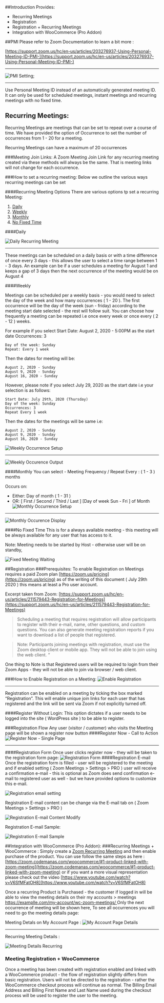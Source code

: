 ##Introduction
Provides:

* Recurring Meetings
* Registration
* Registration + Recurring Meetings
* Integration with WooCommerce (Pro Addon)

##PMI
Please refer to Zoom Documentation to learn a bit more :

[https://support.zoom.us/hc/en-us/articles/203276937-Using-Personal-Meeting-ID-PMI-](https://support.zoom.us/hc/en-us/articles/203276937-Using-Personal-Meeting-ID-PMI-)

---

![PMI Setting](img/zoom-pro/PMI.png);

---
     
Use Personal Meeting ID instead of an automatically generated meeting ID. It can only be used for scheduled meetings, instant meetings and recurring meetings with no fixed time.

## Recurring Meetings:

Recurring Meetings are meetings that can be set to repeat over a course of time.
We have provided the option of Occurrence to set the number of occurrences from 1 - 20 for a meeting.

Recurring Meetings can have a maximum of 20 occurrences

###Meeting Join Links:
A Zoom Meeting Join Link for any recurring meeting created via these methods will always be the same. That is meeting links will not change for each occurrence.

###How to set a recurring meeting:
Below we outline the various ways recurring meetings can be set

####Recurring Meeting Options
There are various options tp set a recurring Meeting:
    
1. [Daily](#daily)
2. [Weekly](#weekly)
3. [Monthly](#monthly)
4. [No Fixed Time](#no-fixed-time)

####Daily   
    
![Daily Recurring Meeting](img/zoom-pro/daily-occurrence.png)

---

These meetings can be scheduled on a daily basis or with a time difference of once every 3 days - this allows the user to select a time range between 1 - 3 days.
An example can be if a user schedules a meeting for August 1 and keeps a gap of 3 days then the next occurrence of the meeting would be on August 4

####Weekly

Meetings can be scheduled per a weekly basis - you would need to select the day of the week and how many occurrences ( 1 - 20 ). The first occurrence will be the day of the week (sun - friday) according to the meeting start date selected  - the rest will follow suit. You can choose how frequently a meeting can be repeated i.e once every week or once every ( 2 - 12 ) weeks. 

For example if you select 
	Start Date: August 2, 2020 - 5:00PM as the start date
Occurrences: 3

	Day of the week: Sunday
	Repeat: Every 1 week
Then the dates for meeting will be:
	
	August 2, 2020 - Sunday
	August 9, 2020 - Sunday
	August 16, 2020 - Sunday
However, please note if you select July 29, 2020 as the start date i.e your selection is as follows:
	
	Start Date: July 29th, 2020 (Thursday)
	Day of the week: Sunday
	Occurrences: 3
	Repeat Every 1 week
Then the dates for the meetings will be same i.e:
	
	August 2, 2020 - Sunday
	August 9, 2020 - Sunday
	August 16, 2020 - Sunday
	
![Weekly Occurrence Setup](img/zoom-pro/weekly-occurrence.png)

---

![Weekly Occurence Output](img/zoom-pro/weekly-meeting-details.png)

####Monthly
You can select -
Meeting Frequency / Repeat Every : ( 1 - 3 ) months

Occurs on: 

* Either: Day of month ( 1 - 31 )
* OR: [ First / Second / Third / Last ] [Day of week Sun - Fri ] of Month 
![Monthly Occurrence Setup](img/zoom-pro/monthly-meeting-admin.png)

---

![Monthly Occurence Display](img/zoom-pro/monthly-meeting-details.png)

####No Fixed Time
This is for a always available meeting - this meeting will be always available for any user that has access to it.

Note: Meeting needs to be started by Host - otherwise user will be on standby,

![Fixed Meeting Waiting](img/zoom-pro/no-fixed-meeting.png)

##Registration
###Prerequisites:
To enable Registration on Meetings requires a paid Zoom plan [https://zoom.us/pricing](https://zoom.us/pricing) as of the writing of this document ( July 29th 2020 ) this means at least a Pro user account.

Excerpt taken from Zoom: [https://support.zoom.us/hc/en-us/articles/211579443-Registration-for-Meetings](https://support.zoom.us/hc/en-us/articles/211579443-Registration-for-Meetings)

>Scheduling a meeting that requires registration will allow participants to register with their e-mail, name, other questions, and custom questions. You can also generate meeting registration reports if you want to download a list of people that registered.

>Note: Participants joining meetings with registration, must use the Zoom desktop client or mobile app. They will not be able to join using the web client. “

One thing to Note is that Registered users will be required to login from their Zoom Apps - they will not be able to join via browser / web client.

###How to Enable Registration on a Meeting:
![Enable Registration](img/zoom-pro/registration-zoom.png)

---
Registration can be enabled on a meeting by ticking the box marked “Registration”. This will enable unique join links for each user that has registered and the link will be sent via Zoom if not explicitly turned off. 

####Register Without Login:
This option dictates if a user needs to be logged into the site ( WordPress site ) to be able to register.


###Registration Flow 
Any user (visitor / customer) who visits the Meeting page will be shown a register now button
####Register Now - Call to Action
![Register Now - Single Page](img/zoom-pro/registratioin-register.png)

---
####Registration Form 
Once user clicks register now - they will be taken to the registration form page:
![Registration Form](img/zoom-pro/registration-form.png)
####Registration E-mail 
Once the registration form is filled - user will be registered to the meeting and if enabled setting ( Zoom Meetings > Settings > PRO ) user will receive a confirmation e-mail - this is optional as Zoom does send confirmation e-mail to registered user as well - but we have provided options to customize this e-mail.

![Registration email setting](img/zoom-pro/zoom-registraion-email--settings.png)

Registration E-mail content can be change via the E-mail tab on ( Zoom Meetings > Settings > PRO )

![Registration E-mail Content Modify](img/zoom-pro/registration-email-content.png)

Registration E-mail Sample:
    
![Registration E-mail Sample](img/zoom-pro/zoom-registered-emaill-sample.png)   

##Integration with WooCommerce (Pro Addon):
###Recurring Meetings + WooCommerce :
Simply create a [Zoom Recurring Meeting](#recurring-meetings) and then enable purchase of the product.
You can use follow the same steps as here : 
[https://zoom.codemanas.com/woocommerce/#1-product-linked-with-zoom-meeting](https://zoom.codemanas.com/woocommerce/#1-product-linked-with-zoom-meeting) or if you want a more visual representation please check out the video [https://www.youtube.com/watch?v=V6SfMFatOH8](https://www.youtube.com/watch?v=V6SfMFatOH8)

Once a recurring Product is Purchased - the customer if logged in will be able to view the meeting details on their my accounts > meetings [ https://examplle.com/my-account/wc-zoom-meetings/ ](https://examplle.com/my-account/wc-zoom-meetings/) 
Only the next occurrence of meeting will be shown here,
To see all occurrences you will need to go the meeting details page:

Meeting Detals on My Account Page :
![My Account Page Details](img/zoom-pro/my-account-recurring.png)

---
Recurring Meeting Details :

![Meeting Details Recurring](img/zoom-pro/recurring-meeting-details.png)

### Meeting Registration + WooCommerce

Once a meeting has been created with registration enabled and linked with a WooCommerce product - the flow of registration slightly differs from basic registration. Users will not be directed to the registration - rather the WooCommerce checkout process will continue as normal.
The Billing Email Address and Billing First Name and Last Name used during the checkout process will be used to register the user to the meeting.
